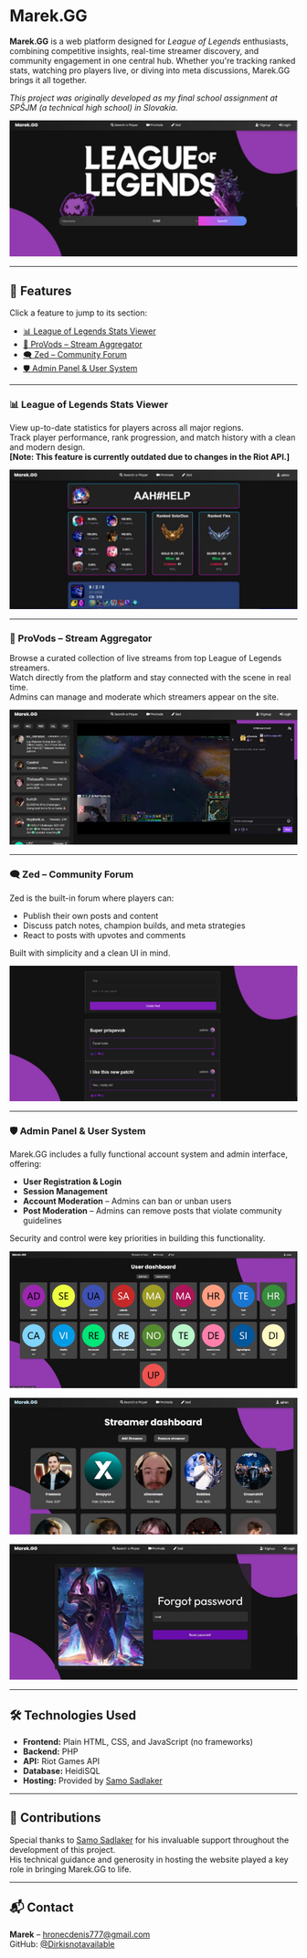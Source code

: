 # Marek.GG  

**Marek.GG** is a web platform designed for *League of Legends* enthusiasts, combining competitive insights, real-time streamer discovery, and community engagement in one central hub. Whether you're tracking ranked stats, watching pro players live, or diving into meta discussions, Marek.GG brings it all together.  

*This project was originally developed as my final school assignment at SPŠJM (a technical high school) in Slovakia.*  

![Main Page](assets/index.png)

---

## 🚀 Features

Click a feature to jump to its section:

- [📊 League of Legends Stats Viewer](#-league-of-legends-stats-viewer)
- [🎥 ProVods – Stream Aggregator](#-provods--stream-aggregator)
- [🗨️ Zed – Community Forum](https://github.com/Dirkisnotavailable/Marek.GG/tree/main?tab=readme-ov-file#%EF%B8%8F-zed--community-forum)
- [🛡️ Admin Panel & User System](#-admin-panel--user-system)

---

### 📊 League of Legends Stats Viewer

View up-to-date statistics for players across all major regions.  
Track player performance, rank progression, and match history with a clean and modern design.  
**[Note: This feature is currently outdated due to changes in the Riot API.]**

![Stats Viewer Screenshot](assets/playerpage.png)

---

### 🎥 ProVods – Stream Aggregator

Browse a curated collection of live streams from top League of Legends streamers.  
Watch directly from the platform and stay connected with the scene in real time.  
Admins can manage and moderate which streamers appear on the site.

![ProVods Screenshot](assets/provods.png)

---

### 🗨️ Zed – Community Forum

Zed is the built-in forum where players can:

- Publish their own posts and content
- Discuss patch notes, champion builds, and meta strategies
- React to posts with upvotes and comments

Built with simplicity and a clean UI in mind.

![Zed Forum Screenshot](assets/zed.png)

---

### 🛡️ Admin Panel & User System

Marek.GG includes a fully functional account system and admin interface, offering:

- **User Registration & Login**
- **Session Management**
- **Account Moderation** – Admins can ban or unban users
- **Post Moderation** – Admins can remove posts that violate community guidelines

Security and control were key priorities in building this functionality.

![Admin Panel Screenshot #1](assets/adminpanel1.png)

![Admin Panel Screenshot #2](assets/adminpanel2.png)

![Admin Panel Screenshot #2](assets/forgotpassword.png)

---

## 🛠️ Technologies Used

- **Frontend:** Plain HTML, CSS, and JavaScript (no frameworks)
- **Backend:** PHP
- **API:** Riot Games API
- **Database:** HeidiSQL
- **Hosting:** Provided by [Samo Sadlaker](https://github.com/SamoSadlaker)

---

## 🤝 Contributions

Special thanks to [Samo Sadlaker](https://github.com/SamoSadlaker) for his invaluable support throughout the development of this project.  
His technical guidance and generosity in hosting the website played a key role in bringing Marek.GG to life.

---

## 📬 Contact

**Marek** – [hronecdenis777@gmail.com](mailto:hronecdenis777@gmail.com)  
GitHub: [@Dirkisnotavailable](https://github.com/Dirkisnotavailable)

